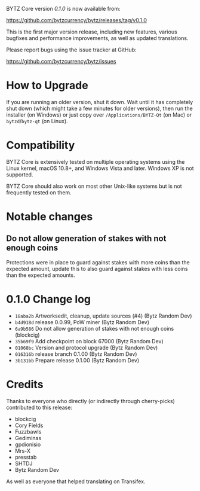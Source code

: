 BYTZ Core version *0.1.0* is now available from:

  <https://github.com/bytzcurrency/bytz/releases/tag/v0.1.0>

This is the first major version release, including new features, various
bugfixes and performance improvements, as well as updated translations.

Please report bugs using the issue tracker at GitHub:

  <https://github.com/bytzcurrency/bytz/issues>

How to Upgrade
==============

If you are running an older version, shut it down. Wait until it has completely
shut down (which might take a few minutes for older versions), then run the
installer (on Windows) or just copy over `/Applications/BYTZ-Qt` (on Mac)
or `bytzd`/`bytz-qt` (on Linux).

Compatibility
==============

BYTZ Core is extensively tested on multiple operating systems using
the Linux kernel, macOS 10.8+, and Windows Vista and later. Windows XP is not supported.

BYTZ Core should also work on most other Unix-like systems but is not
frequently tested on them.

Notable changes
===============

Do not allow generation of stakes with not enough coins
-------------------------------------------------------

Protections were in place to guard against stakes with more coins than the
expected amount, update this to also guard against stakes with less coins than
the expected amounts.

0.1.0 Change log
=================

- `18aba2b` Artworksedit, cleanup, update sources (#4) (Bytz Random Dev)
- `b4d918d` release 0.0.99, PoW miner (Bytz Random Dev)
- `6a9b586` Do not allow generation of stakes with not enough coins (blockcig)
- `35b69f9` Add checkpoint on block 67000 (Bytz Random Dev)
- `01068bc` Version and protocol upgrade (Bytz Random Dev)
- `016316b` release branch 0.1.00 (Bytz Random Dev)
- `3b131bb` Prepare release 0.1.00 (Bytz Random Dev)

Credits
=======

Thanks to everyone who directly (or indirectly through cherry-picks) contributed
to this release:

- blockcig
- Cory Fields
- Fuzzbawls
- Gediminas
- gpdionisio
- Mrs-X
- presstab
- SHTDJ
- Bytz Random Dev

As well as everyone that helped translating on Transifex.
